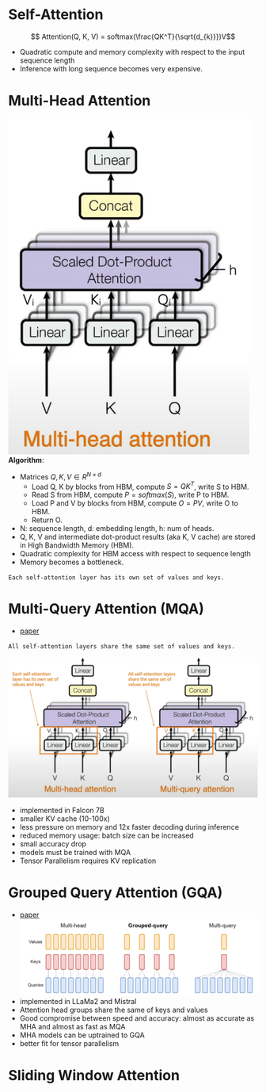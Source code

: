 # Self-Attention
$$ Attention(Q, K, V) = softmax(\frac{QK^T}{\sqrt{d_{k}}})V$$

- Quadratic compute and memory complexity with respect to the input sequence length
- Inference with long sequence becomes very expensive.

# Multi-Head Attention

![](assets/Pasted%20image%2020240307094427.png)
**Algorithm**:
- Matrices $Q, K, V \in R^{N \times d}$ 
	- Load Q, K by blocks from HBM, compute $S = QK^T$, write S to HBM.
	- Read S from HBM, compute $P = softmax(S)$, write P to HBM.
	- Load P and V by blocks from HBM, compute $O = PV$, write O to HBM.
	- Return O.
- N: sequence length, d: embedding length, h: num of heads.
- Q, K, V and intermediate dot-product results (aka K, V cache) are stored in High Bandwidth Memory (HBM).
- Quadratic complexity for HBM access with respect to sequence length
- Memory becomes a bottleneck.
```
Each self-attention layer has its own set of values and keys.
```
# Multi-Query Attention (MQA)
- [paper](https://arxiv.org/abs/1911.02150) 
```
All self-attention layers share the same set of values and keys.
```
![](assets/Pasted%20image%2020240307095409.png)
- implemented in Falcon 7B
- smaller KV cache (10-100x)
- less pressure on memory and 12x faster decoding during inference
- reduced memory usage: batch size can be increased
- small accuracy drop
- models must be trained with MQA
- Tensor Parallelism requires KV replication

# Grouped Query Attention (GQA)
- [paper](https://arxiv.org/pdf/2305.13245.pdf)
![](assets/Pasted%20image%2020240307095843.png)
- implemented in LLaMa2 and Mistral
- Attention head groups share the same of keys and values
- Good compromise between speed and accuracy: almost as accurate as MHA and almost as fast as MQA
- MHA models can be uptrained to GQA
- better fit for tensor parallelism

# Sliding Window Attention
